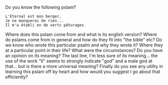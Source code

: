 Do you know the following pslam?
```
L'Eternal est mon berger,
Je ne manquerai de rien...
Il m'a établi en de verts pâturages.
```
Where does this pslam come from and what is its english version?
Where do pslams come from in general and how do they fit into "the bible" etc?
Do we know who wrote this particular psalm and why they wrote it? 
Where they at a particular point in their life? 
What were the circumstances?
Do you have an opinion on its meaning?
The last line, I'm less sure of its meaning... the use of the work "Il" seems to strongly indicate "god" and a male god at that... but is there a more universal meaning?
Finally do you see any utility in learning this pslam off by heart and how would you suggest I go about that efficiently?